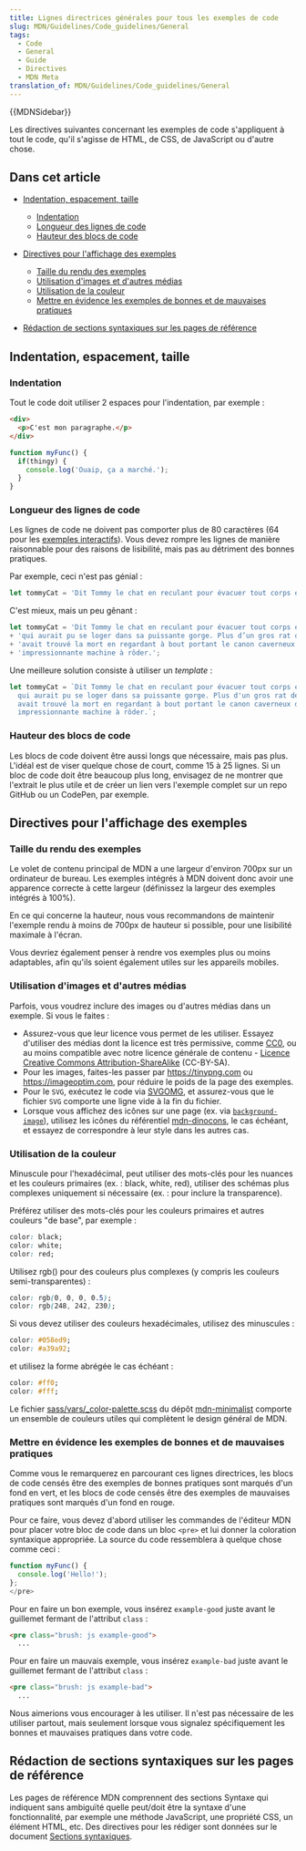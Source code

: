 ```yaml
---
title: Lignes directrices générales pour tous les exemples de code
slug: MDN/Guidelines/Code_guidelines/General
tags:
  - Code
  - General
  - Guide
  - Directives
  - MDN Meta
translation_of: MDN/Guidelines/Code_guidelines/General
---
```

{{MDNSidebar}}

Les directives suivantes concernant les exemples de code s'appliquent à tout le code, qu'il s'agisse de HTML, de CSS, de JavaScript ou d'autre chose.

## Dans cet article

- [Indentation, espacement, taille](#indentation_spacing_size)

  - [Indentation](#indentation)
  - [Longueur des lignes de code](#code_line_length)
  - [Hauteur des blocs de code](#code_block_height)

- [Directives pour l'affichage des exemples](#guidelines_for_displaying_examples)

  - [Taille du rendu des exemples](#size_of_rendered_example)
  - [Utilisation d'images et d'autres médias](#use_of_images_and_other_media)
  - [Utilisation de la couleur](#use_of_color)
  - [Mettre en évidence les exemples de bonnes et de mauvaises pratiques](#highlight_good_and_bad_practice_examples)

- [Rédaction de sections syntaxiques sur les pages de référence](#writing_syntax_sections_on_reference_pages)

## Indentation, espacement, taille

### Indentation

Tout le code doit utiliser 2 espaces pour l'indentation, par exemple :

```html example-good
<div>
  <p>C'est mon paragraphe.</p>
</div>
```

```js example-good
function myFunc() {
  if(thingy) {
    console.log('Ouaip, ça a marché.');
  }
}
```

### Longueur des lignes de code

Les lignes de code ne doivent pas comporter plus de 80 caractères (64 pour les [exemples interactifs](https://github.com/mdn/interactive-examples)). Vous devez rompre les lignes de manière raisonnable pour des raisons de lisibilité, mais pas au détriment des bonnes pratiques.

Par exemple, ceci n'est pas génial :

```js example-bad
let tommyCat = 'Dit Tommy le chat en reculant pour évacuer tout corps étranger qui aurait pu se loger dans sa puissante gorge. Plus d'un gros rat de gouttière avait trouvé la mort en regardant à bout portant le canon caverneux de cette impressionnante machine à rôder.';
```

C'est mieux, mais un peu gênant :

```js
let tommyCat = 'Dit Tommy le chat en reculant pour évacuer tout corps étranger '
+ 'qui aurait pu se loger dans sa puissante gorge. Plus d’un gros rat de gouttière '
+ 'avait trouvé la mort en regardant à bout portant le canon caverneux de cette '
+ 'impressionnante machine à rôder.';
```

Une meilleure solution consiste à utiliser un _template_ :

```js example-good
let tommyCat = `Dit Tommy le chat en reculant pour évacuer tout corps étranger
  qui aurait pu se loger dans sa puissante gorge. Plus d'un gros rat de gouttière
  avait trouvé la mort en regardant à bout portant le canon caverneux de cette
  impressionnante machine à rôder.`;
```

### Hauteur des blocs de code

Les blocs de code doivent être aussi longs que nécessaire, mais pas plus. L'idéal est de viser quelque chose de court, comme 15 à 25 lignes. Si un bloc de code doit être beaucoup plus long, envisagez de ne montrer que l'extrait le plus utile et de créer un lien vers l'exemple complet sur un repo GitHub ou un CodePen, par exemple.

## Directives pour l'affichage des exemples

### Taille du rendu des exemples

Le volet de contenu principal de MDN a une largeur d'environ 700px sur un ordinateur de bureau. Les exemples intégrés à MDN doivent donc avoir une apparence correcte à cette largeur (définissez la largeur des exemples intégrés à 100%).

En ce qui concerne la hauteur, nous vous recommandons de maintenir l'exemple rendu à moins de 700px de hauteur si possible, pour une lisibilité maximale à l'écran.

Vous devriez également penser à rendre vos exemples plus ou moins adaptables, afin qu'ils soient également utiles sur les appareils mobiles.

### Utilisation d'images et d'autres médias

Parfois, vous voudrez inclure des images ou d'autres médias dans un exemple. Si vous le faites :

- Assurez-vous que leur licence vous permet de les utiliser. Essayez d'utiliser des médias dont la licence est très permissive, comme [CC0](https://creativecommons.org/share-your-work/public-domain/cc0/), ou au moins compatible avec notre licence générale de contenu - [Licence Creative Commons Attribution-ShareAlike](https://creativecommons.org/licenses/by-sa/2.5/) (CC-BY-SA).
- Pour les images, faites-les passer par <https://tinypng.com> ou <https://imageoptim.com>, pour réduire le poids de la page des exemples.
- Pour le `SVG`, exécutez le code via [SVGOMG](https://jakearchibald.github.io/svgomg/), et assurez-vous que le fichier `SVG` comporte une ligne vide à la fin du fichier.
- Lorsque vous affichez des icônes sur une page (ex. via [`background-image`](/fr/docs/Web/CSS/background-image)), utilisez les icônes du référentiel [mdn-dinocons](https://github.com/mdn/mdn-dinocons), le cas échéant, et essayez de correspondre à leur style dans les autres cas.

### Utilisation de la couleur

Minuscule pour l'hexadécimal, peut utiliser des mots-clés pour les nuances et les couleurs primaires (ex. : black, white, red), utiliser des schémas plus complexes uniquement si nécessaire (ex. : pour inclure la transparence).

Préférez utiliser des mots-clés pour les couleurs primaires et autres couleurs "de base", par exemple :

```css example-good
color: black;
color: white;
color: red;
```

Utilisez rgb() pour des couleurs plus complexes (y compris les couleurs semi-transparentes) :

```css example-good
color: rgb(0, 0, 0, 0.5);
color: rgb(248, 242, 230);
```

Si vous devez utiliser des couleurs hexadécimales, utilisez des minuscules :

```css example-good
color: #058ed9;
color: #a39a92;
```

et utilisez la forme abrégée le cas échéant :

```css example-good
color: #ff0;
color: #fff;
```

Le fichier [sass/vars/\_color-palette.scss](https://github.com/mdn/mdn-minimalist/blob/main/sass/vars/_color-palette.scss) du dépôt [mdn-minimalist](https://github.com/mdn/mdn-minimalist) comporte un ensemble de couleurs utiles qui complètent le design général de MDN.

### Mettre en évidence les exemples de bonnes et de mauvaises pratiques

Comme vous le remarquerez en parcourant ces lignes directrices, les blocs de code censés être des exemples de bonnes pratiques sont marqués d'un fond en vert, et les blocs de code censés être des exemples de mauvaises pratiques sont marqués d'un fond en rouge.

Pour ce faire, vous devez d'abord utiliser les commandes de l'éditeur MDN pour placer votre bloc de code dans un bloc `<pre>` et lui donner la coloration syntaxique appropriée. La source du code ressemblera à quelque chose comme ceci :

```js
function myFunc() {
  console.log('Hello!');
};
</pre>
```

Pour en faire un bon exemple, vous insérez `example-good` juste avant le guillemet fermant de l'attribut `class` :

```html
<pre class="brush: js example-good">
  ...
```

Pour en faire un mauvais exemple, vous insérez `example-bad` juste avant le guillemet fermant de l'attribut `class` :

```html
<pre class="brush: js example-bad">
  ...
```

Nous aimerions vous encourager à les utiliser. Il n'est pas nécessaire de les utiliser partout, mais seulement lorsque vous signalez spécifiquement les bonnes et mauvaises pratiques dans votre code.

## Rédaction de sections syntaxiques sur les pages de référence

Les pages de référence MDN comprennent des sections Syntaxe qui indiquent sans ambiguïté quelle peut/doit être la syntaxe d'une fonctionnalité, par exemple une méthode JavaScript, une propriété CSS, un élément HTML, etc. Des directives pour les rédiger sont données sur le document [Sections syntaxiques](/fr/docs/MDN/Structures/Syntax_sections).
